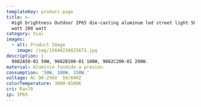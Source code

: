 ```yaml
---
templateKey: product-page
title: >-
  High brightness Outdoor IP65 die-casting aluminum led street light 50 watt 100
  watt 200 watt
category: Vial
images:
  - alt: Product Image
    image: /img/15646236025671.jpg
description: |
  9082A50-01 50W, 9082B100-01 100W, 9082C200-01 200W.
material: Aluminio fundido a presión.
consumption: '50W, 100W, 150W.'
voltage: AC 90-256V  50/60HZ
colorTemperature: 3000-6500K
cri: Ra>70
ip: IP65
---
```


